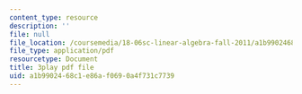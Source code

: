 ```yaml
---
content_type: resource
description: ''
file: null
file_location: /coursemedia/18-06sc-linear-algebra-fall-2011/a1b9902468c1e86af0690a4f731c7739_cfn2ZUuWPd0.pdf
file_type: application/pdf
resourcetype: Document
title: 3play pdf file
uid: a1b99024-68c1-e86a-f069-0a4f731c7739
---
```

